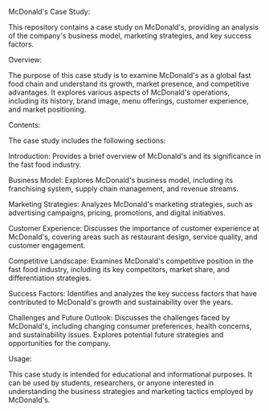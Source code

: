 McDonald's Case Study:

This repository contains a case study on McDonald's, providing an analysis of the company's business model, marketing strategies, and key success factors.

Overview:

The purpose of this case study is to examine McDonald's as a global fast food chain and understand its growth, market presence, and competitive advantages. It explores various aspects of McDonald's operations, including its history, brand image, menu offerings, customer experience, and market positioning.

Contents:

The case study includes the following sections:

Introduction: Provides a brief overview of McDonald's and its significance in the fast food industry.

Business Model: Explores McDonald's business model, including its franchising system, supply chain management, and revenue streams.

Marketing Strategies: Analyzes McDonald's marketing strategies, such as advertising campaigns, pricing, promotions, and digital initiatives.

Customer Experience: Discusses the importance of customer experience at McDonald's, covering areas such as restaurant design, service quality, and customer engagement.

Competitive Landscape: Examines McDonald's competitive position in the fast food industry, including its key competitors, market share, and differentiation strategies.

Success Factors: Identifies and analyzes the key success factors that have contributed to McDonald's growth and sustainability over the years.

Challenges and Future Outlook: Discusses the challenges faced by McDonald's, including changing consumer preferences, health concerns, and sustainability issues. Explores potential future strategies and opportunities for the company.

Usage:

This case study is intended for educational and informational purposes. It can be used by students, researchers, or anyone interested in understanding the business strategies and marketing tactics employed by McDonald's.
